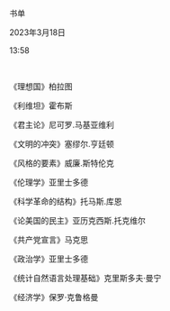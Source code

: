 书单

2023年3月18日

13:58

 

《理想国》柏拉图

《利维坦》霍布斯

《君主论》尼可罗.马基亚维利

《文明的冲突》塞缪尔.亨廷顿

《风格的要素》威廉.斯特伦克

《伦理学》亚里士多德

《科学革命的结构》托马斯.库恩

《论美国的民主》亚历克西斯.托克维尔

《共产党宣言》马克思

《政治学》亚里士多德

《统计自然语言处理基础》克里斯多夫·曼宁

《经济学》保罗·克鲁格曼
